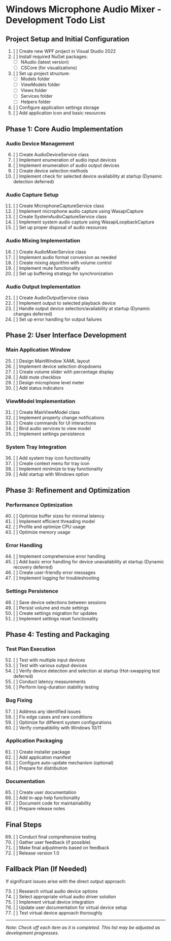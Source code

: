 # Windows Microphone Audio Mixer - Development Todo List

## Project Setup and Initial Configuration

1. [ ] Create new WPF project in Visual Studio 2022
2. [ ] Install required NuGet packages:
   - [ ] NAudio (latest version)
   - [ ] CSCore (for visualizations)
3. [ ] Set up project structure:
   - [ ] Models folder
   - [ ] ViewModels folder
   - [ ] Views folder
   - [ ] Services folder
   - [ ] Helpers folder
4. [ ] Configure application settings storage
5. [ ] Add application icon and basic resources

## Phase 1: Core Audio Implementation

### Audio Device Management
6. [ ] Create AudioDeviceService class
7. [ ] Implement enumeration of audio input devices
8. [ ] Implement enumeration of audio output devices
9. [ ] Create device selection methods
10. [ ] Implement check for selected device availability at startup (Dynamic detection deferred)

### Audio Capture Setup
11. [ ] Create MicrophoneCaptureService class
12. [ ] Implement microphone audio capture using WasapiCapture
13. [ ] Create SystemAudioCaptureService class
14. [ ] Implement system audio capture using WasapiLoopbackCapture
15. [ ] Set up proper disposal of audio resources

### Audio Mixing Implementation
16. [ ] Create AudioMixerService class
17. [ ] Implement audio format conversion as needed
18. [ ] Create mixing algorithm with volume control
19. [ ] Implement mute functionality
20. [ ] Set up buffering strategy for synchronization

### Audio Output Implementation
21. [ ] Create AudioOutputService class
22. [ ] Implement output to selected playback device
23. [ ] Handle output device selection/availability at startup (Dynamic changes deferred)
24. [ ] Set up error handling for output failures

## Phase 2: User Interface Development

### Main Application Window
25. [ ] Design MainWindow XAML layout
26. [ ] Implement device selection dropdowns
27. [ ] Create volume slider with percentage display
28. [ ] Add mute checkbox
29. [ ] Design microphone level meter
30. [ ] Add status indicators

### ViewModel Implementation
31. [ ] Create MainViewModel class
32. [ ] Implement property change notifications
33. [ ] Create commands for UI interactions
34. [ ] Bind audio services to view model
35. [ ] Implement settings persistence

### System Tray Integration
36. [ ] Add system tray icon functionality
37. [ ] Create context menu for tray icon
38. [ ] Implement minimize to tray functionality
39. [ ] Add startup with Windows option

## Phase 3: Refinement and Optimization

### Performance Optimization
40. [ ] Optimize buffer sizes for minimal latency
41. [ ] Implement efficient threading model
42. [ ] Profile and optimize CPU usage
43. [ ] Optimize memory usage

### Error Handling
44. [ ] Implement comprehensive error handling
45. [ ] Add basic error handling for device unavailability at startup (Dynamic recovery deferred)
46. [ ] Create user-friendly error messages
47. [ ] Implement logging for troubleshooting

### Settings Persistence
48. [ ] Save device selections between sessions
49. [ ] Persist volume and mute settings
50. [ ] Create settings migration for updates
51. [ ] Implement settings reset functionality

## Phase 4: Testing and Packaging

### Test Plan Execution
52. [ ] Test with multiple input devices
53. [ ] Test with various output devices
54. [ ] Verify device detection and selection at startup (Hot-swapping test deferred)
55. [ ] Conduct latency measurements
56. [ ] Perform long-duration stability testing

### Bug Fixing
57. [ ] Address any identified issues
58. [ ] Fix edge cases and rare conditions
59. [ ] Optimize for different system configurations
60. [ ] Verify compatibility with Windows 10/11

### Application Packaging
61. [ ] Create installer package
62. [ ] Add application manifest
63. [ ] Configure auto-update mechanism (optional)
64. [ ] Prepare for distribution

### Documentation
65. [ ] Create user documentation
66. [ ] Add in-app help functionality
67. [ ] Document code for maintainability
68. [ ] Prepare release notes

## Final Steps

69. [ ] Conduct final comprehensive testing
70. [ ] Gather user feedback (if possible)
71. [ ] Make final adjustments based on feedback
72. [ ] Release version 1.0

## Fallback Plan (If Needed)

If significant issues arise with the direct output approach:

73. [ ] Research virtual audio device options
74. [ ] Select appropriate virtual audio driver solution
75. [ ] Implement virtual device integration
76. [ ] Update user documentation for virtual device setup
77. [ ] Test virtual device approach thoroughly

---

*Note: Check off each item as it is completed. This list may be adjusted as development progresses.*
